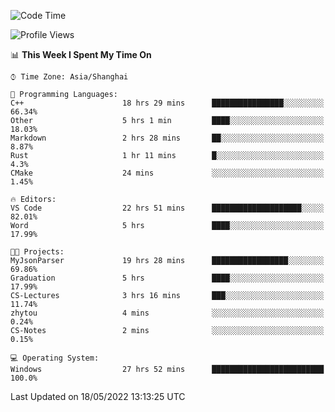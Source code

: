 <!--START_SECTION:waka-->
![Code Time](http://img.shields.io/badge/Code%20Time-31%20hrs%201%20min-blue)

![Profile Views](http://img.shields.io/badge/Profile%20Views-81-blue)

📊 **This Week I Spent My Time On** 

```text
⌚︎ Time Zone: Asia/Shanghai

💬 Programming Languages: 
C++                      18 hrs 29 mins      ████████████████░░░░░░░░░   66.34% 
Other                    5 hrs 1 min         ████░░░░░░░░░░░░░░░░░░░░░   18.03% 
Markdown                 2 hrs 28 mins       ██░░░░░░░░░░░░░░░░░░░░░░░   8.87% 
Rust                     1 hr 11 mins        █░░░░░░░░░░░░░░░░░░░░░░░░   4.3% 
CMake                    24 mins             ░░░░░░░░░░░░░░░░░░░░░░░░░   1.45%

🔥 Editors: 
VS Code                  22 hrs 51 mins      ████████████████████░░░░░   82.01% 
Word                     5 hrs               ████░░░░░░░░░░░░░░░░░░░░░   17.99%

🐱‍💻 Projects: 
MyJsonParser             19 hrs 28 mins      █████████████████░░░░░░░░   69.86% 
Graduation               5 hrs               ████░░░░░░░░░░░░░░░░░░░░░   17.99% 
CS-Lectures              3 hrs 16 mins       ███░░░░░░░░░░░░░░░░░░░░░░   11.74% 
zhytou                   4 mins              ░░░░░░░░░░░░░░░░░░░░░░░░░   0.24% 
CS-Notes                 2 mins              ░░░░░░░░░░░░░░░░░░░░░░░░░   0.15%

💻 Operating System: 
Windows                  27 hrs 52 mins      █████████████████████████   100.0%

```


 Last Updated on 18/05/2022 13:13:25 UTC
<!--END_SECTION:waka-->
